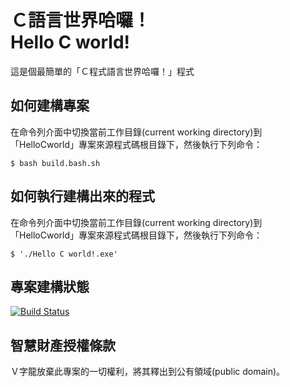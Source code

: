 # Ｃ語言世界哈囉！<br />Hello C world!
這是個最簡單的「Ｃ程式語言世界哈囉！」程式

## 如何建構專案
在命令列介面中切換當前工作目錄(current working directory)到「HelloCworld」專案來源程式碼根目錄下，然後執行下列命令：
```
$ bash build.bash.sh
```

## 如何執行建構出來的程式
在命令列介面中切換當前工作目錄(current working directory)到「HelloCworld」專案來源程式碼根目錄下，然後執行下列命令：
```
$ './Hello C world!.exe'
```

## 專案建構狀態
[![Build Status](https://travis-ci.org/Vdragon/HelloCworld.svg)](https://travis-ci.org/Vdragon/HelloCworld)

## 智慧財產授權條款
Ｖ字龍放棄此專案的一切權利，將其釋出到公有領域(public domain)。

